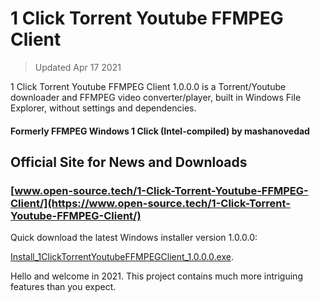 # 1 Click Torrent Youtube FFMPEG Client

> Updated Apr 17 2021

1 Click Torrent Youtube FFMPEG Client 1.0.0.0 is a Torrent/Youtube downloader and FFMPEG video converter/player, built in Windows File Explorer, without settings and dependencies.

#### Formerly FFMPEG Windows 1 Click (Intel-compiled) by mashanovedad

## Official Site for News and Downloads

### [www.open-source.tech/1-Click-Torrent-Youtube-FFMPEG-Client/](https://www.open-source.tech/1-Click-Torrent-Youtube-FFMPEG-Client/)

Quick download the latest Windows installer version 1.0.0.0:

[Install_1ClickTorrentYoutubeFFMPEGClient_1.0.0.0.exe](https://filedn.com/llBp1EbMQML0Hdv9A9SVo6b/Install_1ClickTorrentYoutubeFFMPEGClient_1.0.0.0.exe).

Hello and welcome in 2021. This project contains much more intriguing features than you expect.
